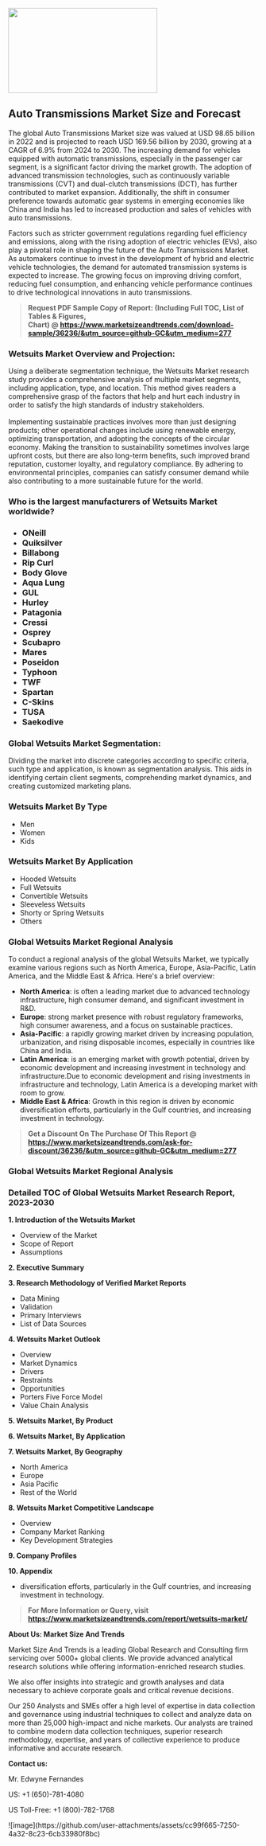 <p><img class="alignnone size-medium wp-image-20088" src="https://ffe5etoiles.com/wp-content/uploads/2024/12/MST1-300x171.png" alt="" width="300" height="171" /></p><h2>Auto Transmissions Market Size and Forecast</h2><p>The global Auto Transmissions Market size was valued at USD 98.65 billion in 2022 and is projected to reach USD 169.56 billion by 2030, growing at a CAGR of 6.9% from 2024 to 2030. The increasing demand for vehicles equipped with automatic transmissions, especially in the passenger car segment, is a significant factor driving the market growth. The adoption of advanced transmission technologies, such as continuously variable transmissions (CVT) and dual-clutch transmissions (DCT), has further contributed to market expansion. Additionally, the shift in consumer preference towards automatic gear systems in emerging economies like China and India has led to increased production and sales of vehicles with auto transmissions.</p><p>Factors such as stricter government regulations regarding fuel efficiency and emissions, along with the rising adoption of electric vehicles (EVs), also play a pivotal role in shaping the future of the Auto Transmissions Market. As automakers continue to invest in the development of hybrid and electric vehicle technologies, the demand for automated transmission systems is expected to increase. The growing focus on improving driving comfort, reducing fuel consumption, and enhancing vehicle performance continues to drive technological innovations in auto transmissions.</p></p><blockquote id="" class=""><strong>Request PDF Sample Copy of Report: (Including Full TOC, List of Tables &amp; Figures, Chart)&nbsp;@&nbsp;<strong><a href="https://www.marketsizeandtrends.com/download-sample/36236/&utm_source=github-GC&utm_medium=277" target="_blank">https://www.marketsizeandtrends.com/download-sample/36236/&utm_source=github-GC&utm_medium=277</a></strong></strong></blockquote><h3 id="" class="">Wetsuits Market&nbsp;Overview and Projection:</h3><p id="" class="">Using a deliberate segmentation technique, the Wetsuits Market research study provides a comprehensive analysis of multiple market segments, including application, type, and location. This method gives readers a comprehensive grasp of the factors that help and hurt each industry in order to satisfy the high standards of industry stakeholders. <br /> <br />Implementing sustainable practices involves more than just designing products; other operational changes include using renewable energy, optimizing transportation, and adopting the concepts of the circular economy. Making the transition to sustainability sometimes involves large upfront costs, but there are also long-term benefits, such improved brand reputation, customer loyalty, and regulatory compliance. By adhering to environmental principles, companies can satisfy consumer demand while also contributing to a more sustainable future for the world.</p><h3 id="" class="">Who is the largest manufacturers of&nbsp;Wetsuits Market worldwide?</h3><h3 class=""><p><ul><li>ONeill </li><li> Quiksilver </li><li> Billabong </li><li> Rip Curl </li><li> Body Glove </li><li> Aqua Lung </li><li> GUL </li><li> Hurley </li><li> Patagonia </li><li> Cressi </li><li> Osprey </li><li> Scubapro </li><li> Mares </li><li> Poseidon </li><li> Typhoon </li><li> TWF </li><li> Spartan </li><li> C-Skins </li><li> TUSA </li><li> Saekodive</li></ul></p></h3><h3 id="" class="">Global&nbsp;Wetsuits Market Segmentation:</h3><p id="" class="">Dividing the market into discrete categories according to specific criteria, such type and application, is known as segmentation analysis. This aids in identifying certain client segments, comprehending market dynamics, and creating customized marketing plans.</p><h3 id="" class="">Wetsuits Market&nbsp;By Type</h3><p><p><ul><li>Men </li><li> Women </li><li> Kids</p></li></ul></p></p><h3 id="" class="">Wetsuits Market&nbsp;By Application</h3><p class=""><p><ul><li>Hooded Wetsuits </li><li> Full Wetsuits </li><li> Convertible Wetsuits </li><li> Sleeveless Wetsuits </li><li> Shorty or Spring Wetsuits </li><li> Others</li></ul></p></p><h3 id="" class="">Global Wetsuits Market Regional Analysis</h3><p id="" class="">To conduct a regional analysis of the global Wetsuits Market, we typically examine various regions such as North America, Europe, Asia-Pacific, Latin America, and the Middle East &amp; Africa. Here's a brief overview:</p><ul><li><strong>North America</strong>: is often a leading market due to advanced technology infrastructure, high consumer demand, and significant investment in R&amp;D.</li><li><strong>Europe</strong>: strong market presence with robust regulatory frameworks, high consumer awareness, and a focus on sustainable practices.</li><li><strong>Asia-Pacific</strong>: a rapidly growing market driven by increasing population, urbanization, and rising disposable incomes, especially in countries like China and India.</li><li><strong>Latin America</strong>: is an emerging market with growth potential, driven by economic development and increasing investment in technology and infrastructure.Due to economic development and rising investments in infrastructure and technology, Latin America is a developing market with room to grow.</li><li><strong>Middle East &amp; Africa</strong>: Growth in this region is driven by economic diversification efforts, particularly in the Gulf countries, and increasing investment in technology.</li></ul><blockquote id="" class=""><strong>Get a Discount On The Purchase Of This Report @ <strong><a href="https://www.marketsizeandtrends.com/ask-for-discount/36236/&utm_source=github-GC&utm_medium=277" target="_blank">https://www.marketsizeandtrends.com/ask-for-discount/36236/&utm_source=github-GC&utm_medium=277</a></strong></strong></blockquote><h3 id="" class="">Global Wetsuits Market Regional Analysis</h3><h3 id="" class="">Detailed TOC of Global Wetsuits Market Research Report, 2023-2030</h3><p id="" class=""><strong>1. Introduction of the Wetsuits Market</strong></p><ul><li>Overview of the Market</li><li>Scope of Report</li><li>Assumptions</li></ul><p id="" class=""><strong>2. Executive Summary</strong></p><p id="" class=""><strong>3. Research Methodology of Verified Market Reports</strong></p><ul><li>Data Mining</li><li>Validation</li><li>Primary Interviews</li><li>List of Data Sources</li></ul><p id="" class=""><strong>4. Wetsuits Market Outlook</strong></p><ul><li>Overview</li><li>Market Dynamics</li><li>Drivers</li><li>Restraints</li><li>Opportunities</li><li>Porters Five Force Model</li><li>Value Chain Analysis</li></ul><p id="" class=""><strong>5. Wetsuits Market, By Product</strong></p><p id="" class=""><strong>6. Wetsuits Market, By Application</strong></p><p id="" class=""><strong>7. Wetsuits Market, By Geography</strong></p><ul><li>North America</li><li>Europe</li><li>Asia Pacific</li><li>Rest of the World</li></ul><p id="" class=""><strong>8. Wetsuits Market Competitive Landscape</strong></p><ul><li>Overview</li><li>Company Market Ranking</li><li>Key Development Strategies</li></ul><p id="" class=""><strong>9. Company Profiles</strong></p><p id="" class=""><strong>10. Appendix</strong></p><ul><li>diversification efforts, particularly in the Gulf countries, and increasing investment in technology.</li></ul><blockquote id="" class=""><strong>For More Information or Query, visit <strong><strong><a href="https://www.marketsizeandtrends.com/report/wetsuits-market/" target="_blank">https://www.marketsizeandtrends.com/report/wetsuits-market/</a></strong></strong></strong></blockquote><p id="" class=""><strong>About Us: Market Size And Trends</strong></p><p id="" class="">Market Size And Trends is a leading Global Research and Consulting firm servicing over 5000+ global clients. We provide advanced analytical research solutions while offering information-enriched research studies.</p><p id="" class="">We also offer insights into strategic and growth analyses and data necessary to achieve corporate goals and critical revenue decisions.</p><p id="" class="">Our 250 Analysts and SMEs offer a high level of expertise in data collection and governance using industrial techniques to collect and analyze data on more than 25,000 high-impact and niche markets. Our analysts are trained to combine modern data collection techniques, superior research methodology, expertise, and years of collective experience to produce informative and accurate research.</p><p id="" class=""><strong>Contact us:</strong></p><p id="" class="">Mr. Edwyne Fernandes</p><p id="" class="">US: +1 (650)-781-4080</p><p id="" class="">US Toll-Free: +1 (800)-782-1768</p>
![image](https://github.com/user-attachments/assets/cc99f665-7250-4a32-8c23-6cb33980f8bc)
